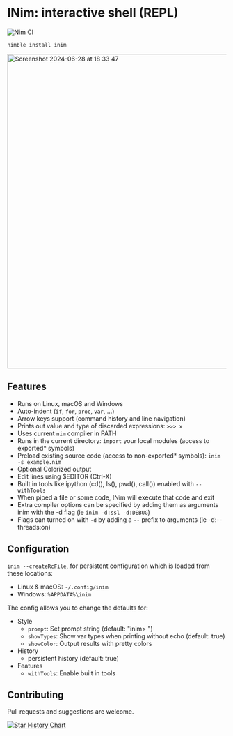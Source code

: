 # INim: interactive shell (REPL)
![Nim CI](https://github.com/inim-repl/INim/workflows/Nim%20CI/badge.svg)

```
nimble install inim
```

<img width="721" alt="Screenshot 2024-06-28 at 18 33 47" src="https://github.com/inim-repl/INim/assets/1467605/523c973b-ca2c-450e-92f2-187e2e580be0">

## Features

* Runs on Linux, macOS and Windows
* Auto-indent (`if`, `for`, `proc`, `var`, ...)
* Arrow keys support (command history and line navigation)
* Prints out value and type of discarded expressions: ```>>> x```
* Uses current `nim` compiler in PATH
* Runs in the current directory: `import` your local modules (access to exported* symbols)
* Preload existing source code (access to non-exported* symbols): `inim -s example.nim`
* Optional Colorized output
* Edit lines using $EDITOR (Ctrl-X)
* Built in tools like ipython (cd(), ls(), pwd(), call()) enabled with `--withTools`
* When piped a file or some code, INim will execute that code and exit
* Extra compiler options can be specified by adding them as arguments inim with the -d flag (ie `inim -d:ssl -d:DEBUG`)
* Flags can turned on with `-d` by adding a `--` prefix to arguments (ie -d:--threads:on)

## Configuration

`inim --createRcFile`, for persistent configuration which is loaded from these locations:

* Linux & macOS: `~/.config/inim`
* Windows: `%APPDATA%\inim`

The config allows you to change the defaults for:

* Style
  * `prompt`: Set prompt string (default: "inim> ")
  * `showTypes`: Show var types when printing without echo (default: true)
  * `showColor`: Output results with pretty colors
* History
  * persistent history (default: true)
* Features
  * `withTools`: Enable built in tools

## Contributing

Pull requests and suggestions are welcome.

<a href="https://star-history.com/#inim-repl/INim&Date">
 <picture>
   <source media="(prefers-color-scheme: dark)" srcset="https://api.star-history.com/svg?repos=inim-repl/INim&type=Date&theme=dark" />
   <source media="(prefers-color-scheme: light)" srcset="https://api.star-history.com/svg?repos=inim-repl/INim&type=Date" />
   <img alt="Star History Chart" src="https://api.star-history.com/svg?repos=inim-repl/INim&type=Date" />
 </picture>
</a>
